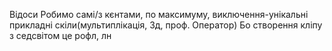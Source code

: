 Відоси
Робимо самі/з кєнтами, по максимуму, виключення-унікальні прикладні скіли(мультиплікація, 3д, проф. Оператор)
Бо створення кліпу з седсвітом це рофл, лн
